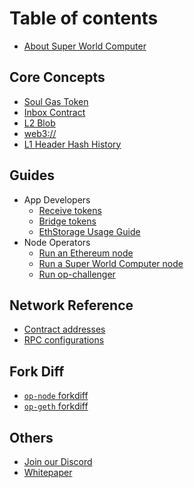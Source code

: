 # Table of contents

* [About Super World Computer](README.md)

<!--* [Getting Started](getting-started/getting-started.md)-->


## Core Concepts

* [Soul Gas Token](core-concepts/soul-gas-token.md)
* [Inbox Contract](core-concepts/inbox-contract.md)
* [L2 Blob](core-concepts/l2-blob.md)
* [web3://](core-concepts/web3url.md)
* [L1 Header Hash History](core-concepts/l1_header_hash_history.md)
<!--* * [Data Availability](core-concepts/data-availability.md)-->

## Guides

* App Developers
  * [Receive tokens](guides/app-developers/receive-tokens.md)
  * [Bridge tokens](guides/app-developers/bridge-tokens.md)
  * [EthStorage Usage Guide](guides/app-developers/es-usage-guide.md)
* Node Operators
  * [Run an Ethereum node](guides/node-operators/run-a-ethereum-node.md)
  * [Run a Super World Computer node](guides/node-operators/run-a-super-world-computer-node.md)
  * [Run op-challenger](guides/node-operators/op-challenger.md)

## Network Reference

* [Contract addresses](network-reference/contract-addresses.md)
* [RPC configurations](network-reference/rpc-configuration.md)

## Fork Diff

* [`op-node` forkdiff](https://op-node.quarkchain.io/)
* [`op-geth` forkdiff](https://op-geth.quarkchain.io/)

## Others

* [Join our Discord](others/join-our-discord.md)
* [Whitepaper](others/whitepaper.md)

